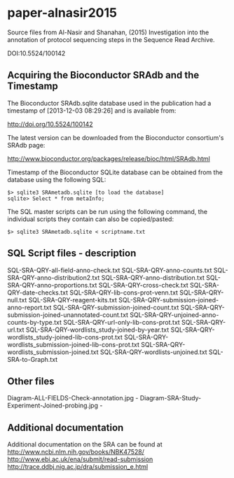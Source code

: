 # paper-alnasir2015

Source files from Al-Nasir and Shanahan, (2015) Investigation into the 
annotation of protocol sequencing steps in the Sequence Read Archive.

DOI:10.5524/100142


Acquiring the Bioconductor SRAdb and the Timestamp
--------------------------------------------------

The Bioconductor SRAdb.sqlite database used in the publication had
a timestamp of [2013-12-03 08:29:26] and is available from:

http://doi.org/10.5524/100142

The latest version can be downloaded from the Bioconductor consortium's SRAdb 
page:

http://www.bioconductor.org/packages/release/bioc/html/SRAdb.html


Timestamp of the Bioconductor SQLite database can be obtained from the
database using the following SQL:

	$> sqlite3 SRAmetadb.sqlite [to load the database]
	sqlite> Select * from metaInfo;
	

The SQL master scripts can be run using the following command, the
individual scripts they contain can also be copied/pasted:

	$> sqlite3 SRAmetadb.sqlite < scriptname.txt


SQL Script files - description
------------------------------

SQL-SRA-QRY-all-field-anno-check.txt
SQL-SRA-QRY-anno-counts.txt
SQL-SRA-QRY-anno-distribution2.txt
SQL-SRA-QRY-anno-distribution.txt
SQL-SRA-QRY-anno-proportions.txt
SQL-SRA-QRY-cross-check.txt
SQL-SRA-QRY-date-checks.txt
SQL-SRA-QRY-lib-cons-prot-venn.txt
SQL-SRA-QRY-null.txt
SQL-SRA-QRY-reagent-kits.txt
SQL-SRA-QRY-submission-joined-anno-report.txt
SQL-SRA-QRY-submission-joined-count.txt
SQL-SRA-QRY-submission-joined-unannotated-count.txt
SQL-SRA-QRY-unjoined-anno-counts-by-type.txt
SQL-SRA-QRY-url-only-lib-cons-prot.txt
SQL-SRA-QRY-url.txt
SQL-SRA-QRY-wordlists_study-joined-by-year.txt
SQL-SRA-QRY-wordlists_study-joined-lib-cons-prot.txt
SQL-SRA-QRY-wordlists_submission-joined-lib-cons-prot.txt
SQL-SRA-QRY-wordlists_submission-joined.txt
SQL-SRA-QRY-wordlists-unjoined.txt
SQL-SRA-to-Graph.txt

Other files
-----------

Diagram-ALL-FIELDS-Check-annotation.jpg - 
Diagram-SRA-Study-Experiment-Joined-probing.jpg - 


Additional documentation
------------------------

Additional documentation on the SRA can be found at 
http://www.ncbi.nlm.nih.gov/books/NBK47528/
http://www.ebi.ac.uk/ena/submit/read-submission
http://trace.ddbj.nig.ac.jp/dra/submission_e.html
